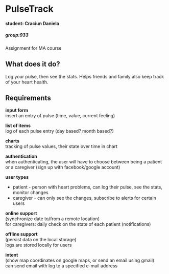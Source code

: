 # PulseTrack #
#### student: Craciun Daniela ####
##### group:933 #####
Assignment for MA course

## What does it do? ##
Log your pulse, then see the stats. Helps friends and family also keep track of your heart health.

## Requirements ##

**input form**   
insert an entry of pulse (time, value, current feeling)

**list of items**   
log of each pulse entry (day based? month based?)

**charts**   
tracking of pulse values, their state over time in chart

**authentication**   
when authenticating, the user will have to choose between being a patient or a caregiver (sign up with facebook/google account)

**user types**
- patient - person with heart problems, can log their pulse, see the stats, monitor changes
- caregiver - can only see the changes, subscribe to alerts for certain users

**online support**   
(synchronize date to/from a remote location)   
for caregivers: daily check on the state of each patient (notifications)

**offline support**   
(persist data on the local storage)   
logs are stored locally for users

**intent**   
(show map coordinates on google maps, or send an email using gmail)   
can send email with log to a specified e-mail address
